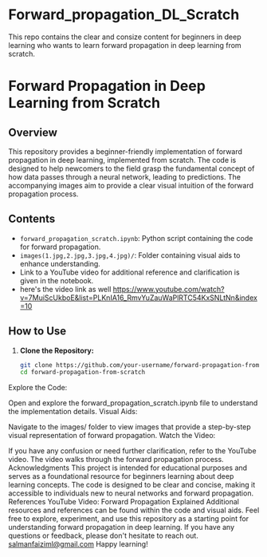 # Forward_propagation_DL_Scratch
This repo contains the clear and consize content for beginners in deep learning who wants to learn forward propagation in deep learning from scratch. 


# Forward Propagation in Deep Learning from Scratch

## Overview

This repository provides a beginner-friendly implementation of forward propagation in deep learning, implemented from scratch. The code is designed to help newcomers to the field grasp the fundamental concept of how data passes through a neural network, leading to predictions. The accompanying images aim to provide a clear visual intuition of the forward propagation process.

## Contents

- `forward_propagation_scratch.ipynb`: Python script containing the code for forward propagation.
- `images(1.jpg,2.jpg,3.jpg,4.jpg)/`: Folder containing visual aids to enhance understanding.
-  Link to a YouTube video for additional reference and clarification is given in the notebook.
-  here's the video link as well https://www.youtube.com/watch?v=7MuiScUkboE&list=PLKnIA16_RmvYuZauWaPlRTC54KxSNLtNn&index=10

## How to Use

1. **Clone the Repository:**
   ```bash
   git clone https://github.com/your-username/forward-propagation-from-scratch.git
   cd forward-propagation-from-scratch
Explore the Code:

Open and explore the forward_propagation_scratch.ipynb file to understand the implementation details.
Visual Aids:

Navigate to the images/ folder to view images that provide a step-by-step visual representation of forward propagation.
Watch the Video:

If you have any confusion or need further clarification, refer to the YouTube video. The video walks through the forward propagation process.
Acknowledgments
This project is intended for educational purposes and serves as a foundational resource for beginners learning about deep learning concepts.
The code is designed to be clear and concise, making it accessible to individuals new to neural networks and forward propagation.
References
YouTube Video: Forward Propagation Explained
Additional resources and references can be found within the code and visual aids.
Feel free to explore, experiment, and use this repository as a starting point for understanding forward propagation in deep learning. If you have any questions or feedback, please don't hesitate to reach out.
salmanfaiziml@gmail.com
Happy learning!
